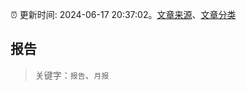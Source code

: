 :alarm_clock: 更新时间: 2024-06-17 20:37:02。[文章来源](/README.md)、[文章分类](/TAGS.md)

## 报告


> 关键字：`报告`、`月报`



